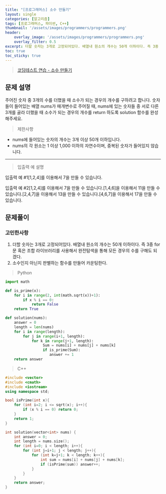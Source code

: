 ```yaml
---
title: "[프로그래머스] 소수 만들기"
layout: single
categories: [알고리즘]
tags: [프로그래머스, 파이썬, C++]
thumbnail: '/assets/images/programmers/programmers.png'
header:
    overlay_image: '/assets/images/programmers/programmers.png'
    overlay_filter: 0.5
excerpt: 더할 숫자는 3개로 고정되어있다. 배열내 원소의 개수는 50개 이하이다. 즉 3중 for문 혹은 조합 라이브러리를 사용해서 완전탐색을 통해 모든 경우의 수를 구해도 되겠다.
toc: true
toc_sticky: true
---
```


>[코딩테스트 연습 - 소수 만들기](https://programmers.co.kr/learn/courses/30/lessons/12977)
>

## 문제 설명

주어진 숫자 중 3개의 수를 더했을 때 소수가 되는 경우의 개수를 구하려고 합니다. 숫자들이 들어있는 배열 nums가 매개변수로 주어질 때, nums에 있는 숫자들 중 서로 다른 3개를 골라 더했을 때 소수가 되는 경우의 개수를 return 하도록 solution 함수를 완성해주세요.

> 제한사항

- nums에 들어있는 숫자의 개수는 3개 이상 50개 이하입니다.
- nums의 각 원소는 1 이상 1,000 이하의 자연수이며, 중복된 숫자가 들어있지 않습니다.

---

> 입출력 예 설명

입출력 예 #1[1,2,4]를 이용해서 7을 만들 수 있습니다.

입출력 예 #2[1,2,4]를 이용해서 7을 만들 수 있습니다.[1,4,6]을 이용해서 11을 만들 수 있습니다.[2,4,7]을 이용해서 13을 만들 수 있습니다.[4,6,7]을 이용해서 17을 만들 수 있습니다.

## 문제풀이

### 고민한사항

1. 더할 숫자는 3개로 고정되어있다. 배열내 원소의 개수는 50개 이하이다. 즉 3중 for문 혹은 조합 라이브러리를 사용해서 완전탐색을 통해 모든 경우의 수를 구해도 되겠다.
2. 소수인지 아닌지 판별하는 함수를 만들어 카운팅한다.

> Python

```python
import math

def is_prime(x):
    for i in range(2, int(math.sqrt(x))+1):
        if x % i == 0:
            return False
    return True

def solution(nums):
    answer = 0
    length = len(nums)
    for i in range(length):
        for j in range(i+1, length):
            for k in range(j+1, length):
                 Sum = nums[i] + nums[j] + nums[k]
                 if is_prime(Sum):
                    answer += 1
    return answer
```

> C++

```cpp
#include <vector>
#include <cmath>
#include <iostream>
using namespace std;

bool isPrime(int x){
    for (int i=2; i <= sqrt(x); i++){
        if (x % i == 0) return 0;
    }
    return 1;
}

int solution(vector<int> nums) {
    int answer = 0;
    int length = nums.size();
    for (int i=0; i < length; i++){
        for (int j=i+1; j < length; j++){
            for (int k=j+1; k < length; k++){
                int sum = nums[i] + nums[j] + nums[k];
                if (isPrime(sum)) answer++;
            }
        }
    }
    return answer;
}
```